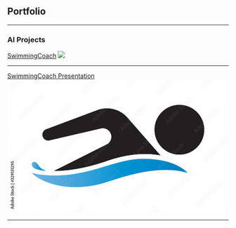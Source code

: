 ## Portfolio

---

### AI Projects

[SwimmingCoach](https://creator.voiceflow.com/prototype/672a849a5365965888026d9d)
<img src="images/dummy_thumbnail.jpg?raw=true"/>

---
[SwimmingCoach Presentation](/pdf/SwimmingCoach.pdf)
<img src="images/swimmingClipArt.jpg"/>

---
